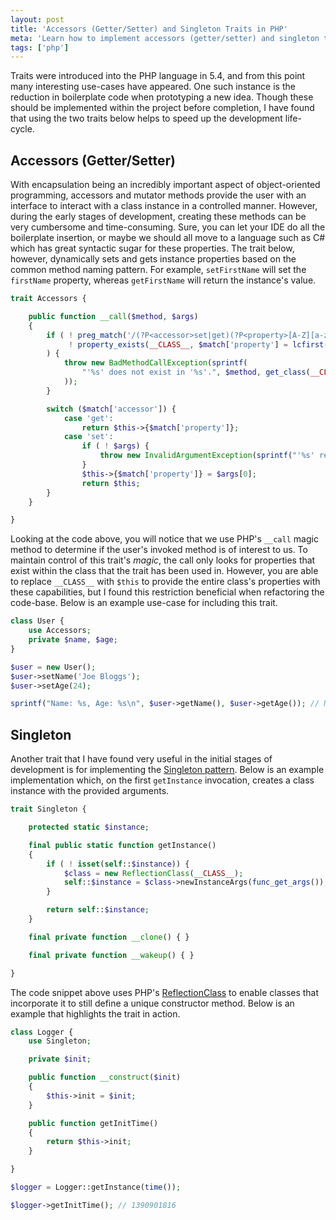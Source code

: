```yaml
---
layout: post
title: 'Accessors (Getter/Setter) and Singleton Traits in PHP'
meta: 'Learn how to implement accessors (getter/setter) and singleton traits in PHP to reduce boilerplate code and accelerate development.'
tags: ['php']
---
```


Traits were introduced into the PHP language in 5.4, and from this point many interesting use-cases have appeared.
One such instance is the reduction in boilerplate code when prototyping a new idea.
Though these should be implemented within the project before completion, I have found that using the two traits below helps to speed up the development life-cycle.

<!--more-->

## Accessors (Getter/Setter)

With encapsulation being an incredibly important aspect of object-oriented programming, accessors and mutator methods provide the user with an interface to interact with a class instance in a controlled manner.
However, during the early stages of development, creating these methods can be very cumbersome and time-consuming.
Sure, you can let your IDE do all the boilerplate insertion, or maybe we should all move to a language such as C# which has great syntactic sugar for these properties.
The trait below, however, dynamically sets and gets instance properties based on the common method naming pattern.
For example, `setFirstName` will set the `firstName` property, whereas `getFirstName` will return the instance's value.

```php
trait Accessors {

    public function __call($method, $args)
    {
        if ( ! preg_match('/(?P<accessor>set|get)(?P<property>[A-Z][a-zA-Z0-9]*)/', $method, $match) ||
             ! property_exists(__CLASS__, $match['property'] = lcfirst($match['property']))
        ) {
            throw new BadMethodCallException(sprintf(
                "'%s' does not exist in '%s'.", $method, get_class(__CLASS__)
            ));
        }

        switch ($match['accessor']) {
            case 'get':
                return $this->{$match['property']};
            case 'set':
                if ( ! $args) {
                    throw new InvalidArgumentException(sprintf("'%s' requires an argument value.", $method));
                }
                $this->{$match['property']} = $args[0];
                return $this;
        }
    }

}
```

Looking at the code above, you will notice that we use PHP's `__call` magic method to determine if the user's invoked method is of interest to us.
To maintain control of this trait's _magic_, the call only looks for properties that exist within the class that the trait has been used in.
However, you are able to replace `__CLASS__` with `$this` to provide the entire class's properties with these capabilities, but I found this restriction beneficial when refactoring the code-base.
Below is an example use-case for including this trait.

```php
class User {
    use Accessors;
    private $name, $age;
}

$user = new User();
$user->setName('Joe Bloggs');
$user->setAge(24);

sprintf("Name: %s, Age: %s\n", $user->getName(), $user->getAge()); // Name: Joe Bloggs, Age: 24
```

## Singleton

Another trait that I have found very useful in the initial stages of development is for implementing the [Singleton pattern](http://en.wikipedia.org/wiki/Singleton_pattern).
Below is an example implementation which, on the first `getInstance` invocation, creates a class instance with the provided arguments.

```php
trait Singleton {

    protected static $instance;

    final public static function getInstance()
    {
        if ( ! isset(self::$instance)) {
            $class = new ReflectionClass(__CLASS__);
            self::$instance = $class->newInstanceArgs(func_get_args());
        }

        return self::$instance;
    }

    final private function __clone() { }

    final private function __wakeup() { }

}
```

The code snippet above uses PHP's [ReflectionClass](http://www.php.net/manual/en/class.reflectionclass.php) to enable classes that incorporate it to still define a unique constructor method.
Below is an example that highlights the trait in action.

```php
class Logger {
    use Singleton;

    private $init;

    public function __construct($init)
    {
        $this->init = $init;
    }

    public function getInitTime()
    {
        return $this->init;
    }

}

$logger = Logger::getInstance(time());

$logger->getInitTime(); // 1390901816
```
